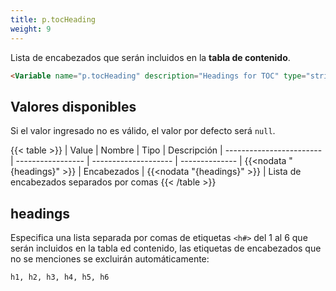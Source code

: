 ```yaml
---
title: p.tocHeading
weight: 9
---
```


Lista de encabezados que serán incluidos en la **tabla de contenido**.

```html
<Variable name="p.tocHeading" description="Headings for TOC" type="string" value="h2, h3, h4"/>
```


## Valores disponibles

Si el valor ingresado no es válido, el valor por defecto será `null`.

{{< table >}}
| Value                    | Nombre            | Tipo                 | Descripción
| ------------------------ | ----------------- | -------------------- | --------------
| {{<nodata "{headings}" >}}  | Encabezados | {{<nodata "{headings}" >}}  | Lista de encabezados separados por comas
{{< /table >}}


## headings

Especifica una lista separada por comas de etiquetas `<h#>` del 1 al 6 que serán incluidos en la tabla ed contenido, las etiquetas de encabezados que no se menciones se excluirán automáticamente:

```text
h1, h2, h3, h4, h5, h6
```

